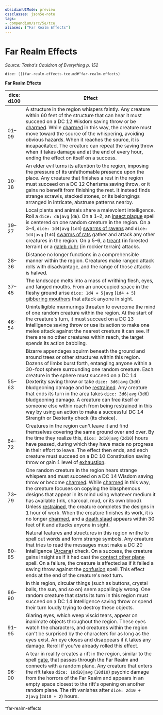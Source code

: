 ```yaml
---
obsidianUIMode: preview
cssclasses: json5e-note
tags:
- compendium/src/5e/tce
aliases: ["Far Realm Effects"]
---
```

# Far Realm Effects
*Source: Tasha's Cauldron of Everything p. 152* 

`dice: [](far-realm-effects-tce.md#^far-realm-effects)`

**Far Realm Effects**

| dice: d100 | Effect |
|------------|--------|
| 01–09 | A structure in the region whispers faintly. Any creature within 60 feet of the structure that can hear it must succeed on a DC 12 Wisdom saving throw or be [charmed](4-Resources/Compendium/rules/conditions.md#charmed). While [charmed](4-Resources/Compendium/rules/conditions.md#charmed) in this way, the creature must move toward the source of the whispering, avoiding obvious hazards. When it reaches the source, it is [incapacitated](4-Resources/Compendium/rules/conditions.md#incapacitated). The creature can repeat the saving throw when it takes damage and at the end of every hour, ending the effect on itself on a success. |
| 10–18 | An elder evil turns its attention to the region, imposing the pressure of its unfathomable presence upon the place. Any creature that finishes a rest in the region must succeed on a DC 12 Charisma saving throw, or it gains no benefit from finishing the rest. It instead finds strange scrawls, stacked stones, or its belongings arranged in intricate, abstruse patterns nearby. |
| 19–27 | Local plants and animals share a malevolent intelligence. Roll a `dice: d6\|avg` (`d6`). On a 1–2, an [insect plague](4-Resources/Compendium/spells/insect-plague.md) spell is centered on one random creature in the region. On a 3–4, `dice: 1d4\|avg` (`1d4`) [swarms of ravens](4-Resources/Compendium/bestiary/beast/swarm-of-ravens.md) and `dice: 1d4\|avg` (`1d4`) [swarms of rats](4-Resources/Compendium/bestiary/beast/swarm-of-rats.md) gather and attack any other creatures in the region. On a 5–6, a [treant](4-Resources/Compendium/bestiary/plant/treant.md) (in forested terrain) or a [galeb duhr](4-Resources/Compendium/bestiary/elemental/galeb-duhr.md) (in rockier terrain) attacks. |
| 28–36 | Distance no longer functions in a comprehensible manner within the region. Creatures make ranged attack rolls with disadvantage, and the range of those attacks is halved. |
| 37–45 | The landscape melts into a mass of writhing flesh, eyes, and fanged mouths. From an unoccupied space in the fleshy ground arise `dice: 1d4 + 5\|avg` (`1d4 + 5`) [gibbering mouthers](4-Resources/Compendium/bestiary/aberration/gibbering-mouther.md) that attack anyone in sight. |
| 46–54 | Unintelligible murmurings threaten to overcome the mind of one random creature within the region. At the start of the creature's turn, it must succeed on a DC 13 Intelligence saving throw or use its action to make one melee attack against the nearest creature it can see. If there are no other creatures within reach, the target spends its action babbling. |
| 55–63 | Bizarre appendages squirm beneath the ground and around trees or other structures within this region. Dozens of limbs burst forth, entangling anyone within a 30-foot sphere surrounding one random creature. Each creature in the sphere must succeed on a DC 14 Dexterity saving throw or take `dice: 3d6\|avg` (`3d6`) bludgeoning damage and be [restrained](4-Resources/Compendium/rules/conditions.md#restrained). Any creature that ends its turn in the area takes `dice: 3d6\|avg` (`3d6`) bludgeoning damage. A creature can free itself or someone else within reach from being [restrained](4-Resources/Compendium/rules/conditions.md#restrained) in this way by using an action to make a successful DC 14 Strength or Dexterity check (its choice). |
| 64–72 | Creatures in the region can't leave it and find themselves covering the same ground over and over. By the time they realize this, `dice: 2d10\|avg` (`2d10`) hours have passed, during which they have made no progress in their effort to leave. The effect then ends, and each creature must succeed on a DC 10 Constitution saving throw or gain 1 level of [exhaustion](4-Resources/Compendium/rules/conditions.md#exhaustion). |
| 73–79 | One random creature in the region hears strange whispers and must succeed on a DC 14 Wisdom saving throw or become [charmed](4-Resources/Compendium/rules/conditions.md#charmed). While [charmed](4-Resources/Compendium/rules/conditions.md#charmed) in this way, the creature focuses on copying the blasphemous designs that appear in its mind using whatever medium it has available (ink, charcoal, mud, or its own blood). Unless [restrained](4-Resources/Compendium/rules/conditions.md#restrained), the creature completes the designs in 1 hour of work. When the creature finishes its work, it is no longer [charmed](4-Resources/Compendium/rules/conditions.md#charmed), and a [death slaad](4-Resources/Compendium/bestiary/aberration/death-slaad.md) appears within 30 feet of it and attacks anyone in sight. |
| 80–85 | Natural features and structures in this region writhe to spell out words and form strange symbols. Any creature that tries to read the messages must make a DC 20 Intelligence ([Arcana](4-Resources/Compendium/rules/skills.md#Arcana)) check. On a success, the creature gains insight as if it had cast the [contact other plane](4-Resources/Compendium/spells/contact-other-plane.md) spell. On a failure, the creature is affected as if it failed a saving throw against the [confusion](4-Resources/Compendium/spells/confusion.md) spell. This effect ends at the end of the creature's next turn. |
| 86–90 | In this region, circular things (such as buttons, crystal balls, the sun, and so on) seem appallingly wrong. One random creature that starts its turn in this region must succeed on a DC 14 Intelligence saving throw or spend their turn loudly trying to destroy these objects. |
| 91–95 | Glaring eyes, which weep viscid tears, appear on inanimate objects throughout the region. These eyes watch the characters, and creatures within the region can't be surprised by the characters for as long as the eyes exist. An eye closes and disappears if it takes any damage. Reroll if you've already rolled this effect. |
| 96–00 | A tear in reality creates a rift in the region, similar to the spell [gate](4-Resources/Compendium/spells/gate.md), that passes through the Far Realm and connects with a random plane. Any creature that enters the rift takes `dice: 10d10\|avg` (`10d10`) psychic damage from the horrors of the Far Realm and appears in an empty space closest to the rift's opening on another random plane. The rift vanishes after `dice: 2d10 + 2\|avg` (`2d10 + 2`) hours. |
^far-realm-effects